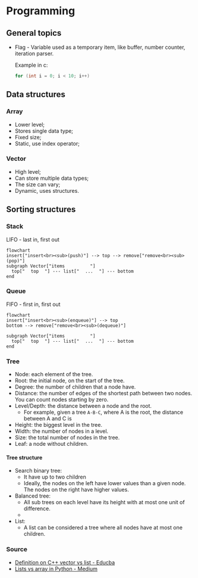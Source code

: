 # Programming

## General topics

* Flag - Variable used as a temporary item, like buffer, number counter, iteration parser.

    Example in c:

    ```c
    for (int i = 0; i < 10; i++)
    ```

## Data structures

### Array

* Lower level;
* Stores single data type;
* Fixed size;
* Static, use index operator;

### Vector

* High level;
* Can store multiple data types;
* The size can vary;
* Dynamic, uses structures.

## Sorting structures

### Stack

LIFO - last in, first out

```mermaid
flowchart
insert["insert<br><sub>(push)"] --> top --> remove["remove<br><sub>(pop)"]
subgraph Vector["items ⠀⠀⠀⠀⠀⠀⠀"]
  top["⠀ top ⠀"] --- list["⠀ ... ⠀"] --- bottom
end
```
### Queue

FIFO - first in, first out

```mermaid
flowchart
insert["insert<br><sub>(enqueue)"] --> top
bottom --> remove["remove<br><sub>(dequeue)"]

subgraph Vector["items ⠀⠀⠀⠀⠀⠀⠀"]
  top["⠀ top ⠀"] --- list["⠀ ... ⠀"] --- bottom
end
```

<!-- TODO: graph -->
<!-- TODO: list -->
### Tree

* Node: each element of the tree.
* Root: the initial node, on the start of the tree.
* Degree: the number of children that a node have.
* Distance: the number of edges of the shortest path between two nodes. You can count nodes starting by zero.
* Level/Depth: the distance between a node and the root.
  * For example, given a tree `A-B-C`, where A is the root, the distance between A and C is 
* Height: the biggest level in the tree.
* Width: the number of nodes in a level.
* Size: the total number of nodes in the tree.
* Leaf: a node without children.

#### Tree structure
* Search binary tree:
  * It have up to two children
  * Ideally, the nodes on the left have lower values than a given node. The nodes on the right have higher values.
* Balanced tree:
  * All sub trees on each level have its height with at most one unit of difference.
  * 
* List:
  * A list can be considered a tree where all nodes have at most one children.

<!-- TODO: Sorting algorithms -->

### Source

* [Definition on C++ vector vs list - Educba](https://www.educba.com/c-plus-plus-vector-vs-list/)
* [Lists vs array in Python - Medium](https://medium.com/backticks-tildes/list-vs-array-python-data-type-40ac4f294551)

<!--
TODO: Graph, Adjacent list - https://www.geeksforgeeks.org/comparison-between-adjacency-list-and-adjacency-matrix-representation-of-graph/
 -->